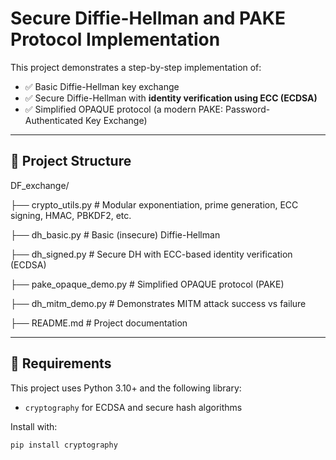 # Secure Diffie-Hellman and PAKE Protocol Implementation

This project demonstrates a step-by-step implementation of:

- ✅ Basic Diffie-Hellman key exchange  
- ✅ Secure Diffie-Hellman with **identity verification using ECC (ECDSA)**  
- ✅ Simplified OPAQUE protocol (a modern PAKE: Password-Authenticated Key Exchange)

---

## 📁 Project Structure

DF_exchange/

├── crypto_utils.py # Modular exponentiation, prime generation, ECC signing, HMAC, PBKDF2, etc.

├── dh_basic.py # Basic (insecure) Diffie-Hellman

├── dh_signed.py # Secure DH with ECC-based identity verification (ECDSA)

├── pake_opaque_demo.py # Simplified OPAQUE protocol (PAKE)

├── dh_mitm_demo.py # Demonstrates MITM attack success vs failure

├── README.md # Project documentation


---

## 🔧 Requirements

This project uses Python 3.10+ and the following library:

- `cryptography` for ECDSA and secure hash algorithms

Install with:

```bash
pip install cryptography

